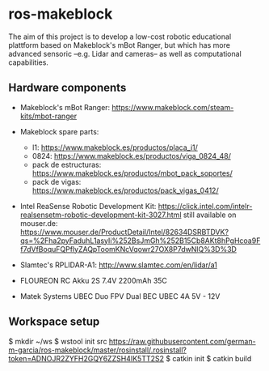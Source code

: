 # ros-makeblock #

The aim of this project is to develop a low-cost robotic educational plattform based on Makeblock's mBot Ranger, but which has more advanced sensoric &ndash;e.g. Lidar and cameras&ndash; as well as computational capabilities.

## Hardware components ##

* Makeblock's mBot Ranger: https://www.makeblock.com/steam-kits/mbot-ranger
* Makeblock spare parts:
  * l1: https://www.makeblock.es/productos/placa_i1/
  * 0824: https://www.makeblock.es/productos/viga_0824_48/
  * pack de estructuras: https://www.makeblock.es/productos/mbot_pack_soportes/
  * pack de vigas: https://www.makeblock.es/productos/pack_vigas_0412/

* Intel ReaSense Robotic Development Kit: https://click.intel.com/intelr-realsensetm-robotic-development-kit-3027.html
  still available on mouser.de: https://www.mouser.de/ProductDetail/Intel/82634DSRBTDVK?qs=%2Fha2pyFaduhL1asyIi%252BsJmGh%252B15Cb8AKt8hPgHcoa9Ff7dVfBoquFQPflyZAQpToomKNcVqowr27OX8P7dwNlQ%3D%3D
  
  
* Slamtec's RPLIDAR-A1: http://www.slamtec.com/en/lidar/a1
* FLOUREON RC Akku 2S 7.4V 2200mAh 35C
* Matek Systems UBEC Duo FPV Dual BEC UBEC 4A 5V - 12V


## Workspace setup

$ mkdir ~/ws
$ wstool init src https://raw.githubusercontent.com/german-m-garcia/ros-makeblock/master/rosinstall/.rosinstall?token=ADNOJR2ZYFH2GQY6ZZSH4IK5TT2S2
$ catkin init
$ catkin build